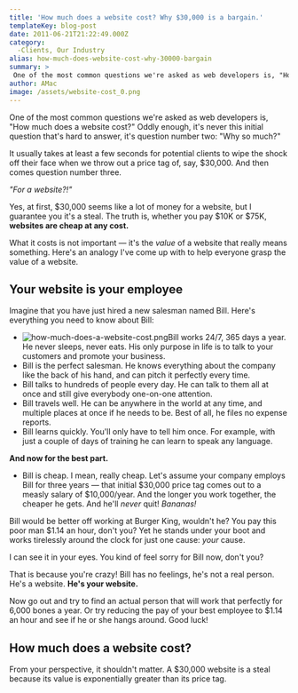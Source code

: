 ```yaml
---
title: 'How much does a website cost? Why $30,000 is a bargain.'
templateKey: blog-post
date: 2011-06-21T21:22:49.000Z
category: 
  -Clients, Our Industry
alias: how-much-does-website-cost-why-30000-bargain
summary: > 
 One of the most common questions we're asked as web developers is, "How much does a website cost?" Oddly enough, it's never this initial question that's hard to answer, it's question number two: "Why so much?"
author: AMac
image: /assets/website-cost_0.png
---
```


One of the most common questions we're asked as web developers is, "How much does a website cost?" Oddly enough, it's never this initial question that's hard to answer, it's question number two: "Why so much?"

It usually takes at least a few seconds for potential clients to wipe the shock off their face when we throw out a price tag of, say, $30,000. And then comes question number three.

_"For a website?!"_

Yes, at first, $30,000 seems like a lot of money for a website, but I guarantee you it's a steal. The truth is, whether you pay $10K or $75K, **websites are cheap at any cost.**

What it costs is not important — it's the _value_ of a website that really means something. Here's an analogy I've come up with to help everyone grasp the value of a website.

Your website is your employee
-----------------------------

Imagine that you have just hired a new salesman named Bill. Here's everything you need to know about Bill:

*   ![how-much-does-a-website-cost.png](/sites/default/files/how-much-does-a-website-cost.png)Bill works 24/7, 365 days a year. He never sleeps, never eats. His only purpose in life is to talk to your customers and promote your business.
*   Bill is the perfect salesman. He knows everything about the company like the back of his hand, and can pitch it perfectly every time.
*   Bill talks to hundreds of people every day. He can talk to them all at once and still give everybody one-on-one attention.
*   Bill travels well. He can be anywhere in the world at any time, and multiple places at once if he needs to be. Best of all, he files no expense reports.
*   Bill learns quickly. You'll only have to tell him once. For example, with just a couple of days of training he can learn to speak any language.

**And now for the best part.**

*   Bill is cheap. I mean, really cheap. Let's assume your company employs Bill for three years — that initial $30,000 price tag comes out to a measly salary of $10,000/year. And the longer you work together, the cheaper he gets. And he'll _never_ quit! _Bananas!_

Bill would be better off working at Burger King, wouldn't he? You pay this poor man $1.14 an hour, don't you? Yet he stands under your boot and works tirelessly around the clock for just one cause: _your_ cause.

I can see it in your eyes. You kind of feel sorry for Bill now, don't you?

That is because you're crazy! Bill has no feelings, he's not a real person. He's a website. **He's your website.**

Now go out and try to find an actual person that will work that perfectly for 6,000 bones a year. Or try reducing the pay of your best employee to $1.14 an hour and see if he or she hangs around. Good luck!

How much does a website cost?
-----------------------------

From your perspective, it shouldn't matter. A $30,000 website is a steal because its value is exponentially greater than its price tag.